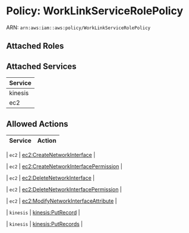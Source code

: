# Policy: WorkLinkServiceRolePolicy

ARN: `arn:aws:iam::aws:policy/WorkLinkServiceRolePolicy`

## Attached Roles

## Attached Services

| Service |
|---------|
| kinesis |
| ec2 |

## Allowed Actions

| Service | Action |
|:-------:|--------|

| `ec2` | [ec2:CreateNetworkInterface](../actions.md#ec2:createnetworkinterface) |

| `ec2` | [ec2:CreateNetworkInterfacePermission](../actions.md#ec2:createnetworkinterfacepermission) |

| `ec2` | [ec2:DeleteNetworkInterface](../actions.md#ec2:deletenetworkinterface) |

| `ec2` | [ec2:DeleteNetworkInterfacePermission](../actions.md#ec2:deletenetworkinterfacepermission) |

| `ec2` | [ec2:ModifyNetworkInterfaceAttribute](../actions.md#ec2:modifynetworkinterfaceattribute) |

| `kinesis` | [kinesis:PutRecord](../actions.md#kinesis:putrecord) |

| `kinesis` | [kinesis:PutRecords](../actions.md#kinesis:putrecords) |
